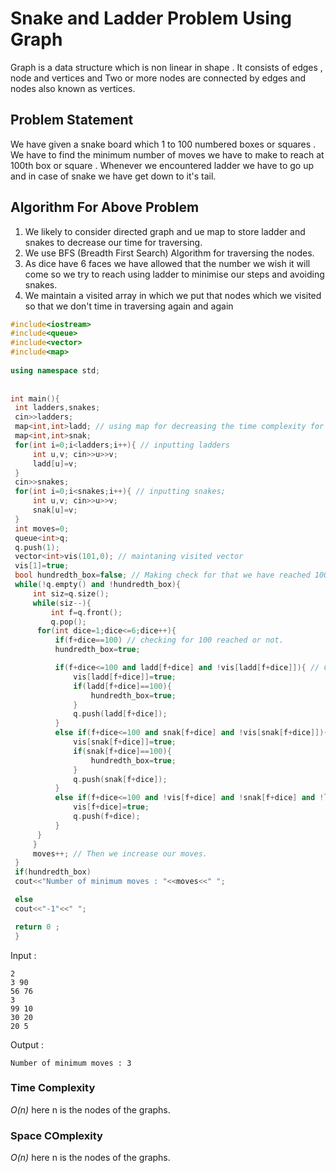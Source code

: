 # Snake and Ladder Problem Using Graph
Graph is a data structure which is non linear in shape . It consists of edges , node and vertices and Two or more nodes are connected by edges and nodes also known as vertices.
## Problem Statement
We have given a snake board which 1 to 100 numbered boxes or squares . We have to find the minimum number of moves we have to make to reach at 100th box or square . Whenever we encountered ladder we have to go up and in case of snake we have get down to it's tail.

## Algorithm For Above Problem
1. We likely to consider directed graph and ue map to store ladder and snakes to decrease our time for traversing.
2. We use BFS (Breadth First Search) Algorithm for traversing the nodes.
3. As dice have 6 faces we have allowed that the number we wish it will come so we try to reach using ladder to minimise our steps and avoiding snakes.
4. We maintain a visited array in which we put that nodes which we visited so that we don't time in traversing again and again 

```cpp
#include<iostream>
#include<queue>
#include<vector>
#include<map>
 
using namespace std;
 
 
int main(){
 int ladders,snakes;
 cin>>ladders;
 map<int,int>ladd; // using map for decreasing the time complexity for search
 map<int,int>snak;
 for(int i=0;i<ladders;i++){ // inputting ladders
     int u,v; cin>>u>>v;
     ladd[u]=v;
 }
 cin>>snakes;
 for(int i=0;i<snakes;i++){ // inputting snakes;
     int u,v; cin>>u>>v;
     snak[u]=v;
 }
 int moves=0;
 queue<int>q;
 q.push(1);
 vector<int>vis(101,0); // maintaning visited vector
 vis[1]=true;
 bool hundredth_box=false; // Making check for that we have reached 100 box or not
 while(!q.empty() and !hundredth_box){
     int siz=q.size();
     while(siz--){
         int f=q.front();
         q.pop();
      for(int dice=1;dice<=6;dice++){
          if(f+dice==100) // checking for 100 reached or not.
          hundredth_box=true;

          if(f+dice<=100 and ladd[f+dice] and !vis[ladd[f+dice]]){ // Checking if ladder we have to marked visited and push to queue.
              vis[ladd[f+dice]]=true;
              if(ladd[f+dice]==100){
                  hundredth_box=true;
              }
              q.push(ladd[f+dice]);
          }
          else if(f+dice<=100 and snak[f+dice] and !vis[snak[f+dice]]){ // Checking if snake present or not
              vis[snak[f+dice]]=true;
              if(snak[f+dice]==100){
                  hundredth_box=true;
              }
              q.push(snak[f+dice]);
          }
          else if(f+dice<=100 and !vis[f+dice] and !snak[f+dice] and !ladd[f+dice]){ // For simple box with no snake and ladder
              vis[f+dice]=true;
              q.push(f+dice);
          }
      }
     }
     moves++; // Then we increase our moves.
 }
 if(hundredth_box)
 cout<<"Number of minimum moves : "<<moves<<" ";

 else
 cout<<"-1"<<" ";

 return 0 ;
 }  
```
Input :
```
2
3 90
56 76
3
99 10
30 20
20 5
```
Output :
```
Number of minimum moves : 3
```
### Time Complexity
*O(n)* here n is the nodes of the graphs.

### Space COmplexity
*O(n)* here n is the nodes of the graphs.
 
